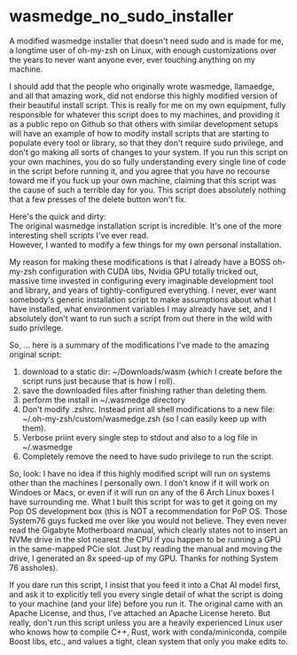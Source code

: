 # wasmedge_no_sudo_installer  
A modified wasmedge installer that doesn't need sudo and is made for me, a longtime user of oh-my-zsh on Linux, with enough customizations over the years to never want anyone ever, ever touching anything on my machine.  

I should add that the people who originally wrote wasmedge, llamaedge, and all that amazing work, did not endorse this highly modified version of their beautiful install script.  This is really for me on my own equipment, fully responsible for whatever this script does to my machines, and providing it as a public repo on Github so that others with similar development setups will have an example of how to modify install scripts that are starting to populate every tool or library, so that they don't require sudo privilege, and don't go making all sorts of changes to your system. If you run this script on your own machines, you do so fully understanding every single line of code in the script before running it, and you agree that you have no recourse toward me if you fuck up your own machine, claiming that this script was the cause of such a terrible day for you. This script does absolutely nothing that a few presses of the delete button won't fix.  

Here's the quick and dirty:  
The original wasmedge installation script is incredible.  It's one of the more interesting shell scripts I've ever read.  
However, I wanted to modify a few things for my own personal installation.  

My reason for making these modifications is that I already have a BOSS oh-my-zsh configuration with CUDA libs, Nvidia GPU totally tricked out, massive time invested in configuring every imaginable development tool and library, and years of tightly-configured everything. I never, ever want somebody's generic installation script to make assumptions about what I have installed, what environment variables I may already have set, and I absolutely don't want to run such a script from out there in the wild with sudo privilege.  

So, ... here is a summary of the modifications I've made to the amazing original script:  
1.  download to a static dir: ~/Downloads/wasm  (which I create before the script runs just because that is how I roll).  
2.  save the downloaded files after finishing rather than deleting them.
3.  perform the install in ~/.wasmedge directory
4.  Don't modify .zshrc.  Instead print all shell modifications to a new file: ~/.oh-my-zsh/custom/wasmedge.zsh (so I can easily keep up with them).
5.  Verbose priint every single step to stdout and also to a log file in ~/.wasmedge
6.  Completely remove the need to have sudo privilege to run the script.   

So, look: I have no idea if this highly modified script will run on systems other than the machines I personally own. I don't know if it will work on Windoes or Macs, or even if it will run on any of the 6 Arch Linux boxes I have surrounding me. What I built this script for was to get it going on my Pop OS development box (this is NOT a recommendation for PoP OS. Those System76 guys fucked me over like you would not believe.  They even never read the Gigabyte Motherboard manual, which clearly states not to insert an NVMe drive in the slot nearest the CPU if you happen to be running a GPU in the same-mapped PCie slot.  Just by reading the manual and moving the drive, I generated an 8x speed-up of my GPU.  Thanks for nothing System 76 assholes).

If you dare run this script, I insist that you feed it into a Chat AI model first, and ask it to explicitly tell you every single detail of what the script is doing to your machine (and your life) before you run it.  The original came with an Apache License, and thus, I've attached an Apache License hereto.  But really, don't run this script unless you are a heavily experienced Linux user who knows how to compile C++, Rust, work with conda/miniconda, compile Boost libs, etc., and values a tight, clean system that only you make edits to.  
